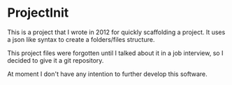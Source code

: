 # ProjectInit

This is a project that I wrote in 2012 for quickly scaffolding a project.
It uses a json like syntax to create a folders/files structure.

This project files were forgotten until I talked about it in a job interview, so I decided to give it a git repository.

At moment I don't have any intention to further develop this software.
